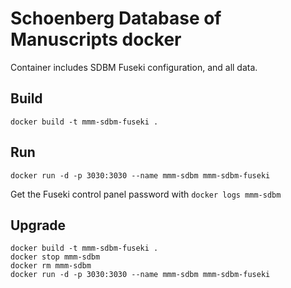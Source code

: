 # Schoenberg Database of Manuscripts docker

Container includes SDBM Fuseki configuration, and all data.


## Build

`docker build -t mmm-sdbm-fuseki .`

## Run

`docker run -d -p 3030:3030 --name mmm-sdbm mmm-sdbm-fuseki`

Get the Fuseki control panel password with `docker logs mmm-sdbm`

## Upgrade

```
docker build -t mmm-sdbm-fuseki .
docker stop mmm-sdbm
docker rm mmm-sdbm
docker run -d -p 3030:3030 --name mmm-sdbm mmm-sdbm-fuseki
```
